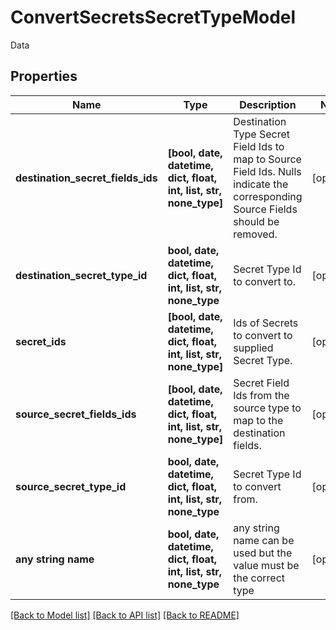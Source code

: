 # ConvertSecretsSecretTypeModel

Data

## Properties
Name | Type | Description | Notes
------------ | ------------- | ------------- | -------------
**destination_secret_fields_ids** | **[bool, date, datetime, dict, float, int, list, str, none_type]** | Destination Type Secret Field Ids to map to Source Field Ids. Nulls indicate the corresponding Source Fields should be removed. | [optional] 
**destination_secret_type_id** | **bool, date, datetime, dict, float, int, list, str, none_type** | Secret Type Id to convert to. | [optional] 
**secret_ids** | **[bool, date, datetime, dict, float, int, list, str, none_type]** | Ids of Secrets to convert to supplied Secret Type. | [optional] 
**source_secret_fields_ids** | **[bool, date, datetime, dict, float, int, list, str, none_type]** | Secret Field Ids from the source type to map to the destination fields. | [optional] 
**source_secret_type_id** | **bool, date, datetime, dict, float, int, list, str, none_type** | Secret Type Id to convert from. | [optional] 
**any string name** | **bool, date, datetime, dict, float, int, list, str, none_type** | any string name can be used but the value must be the correct type | [optional]

[[Back to Model list]](../README.md#documentation-for-models) [[Back to API list]](../README.md#documentation-for-api-endpoints) [[Back to README]](../README.md)


